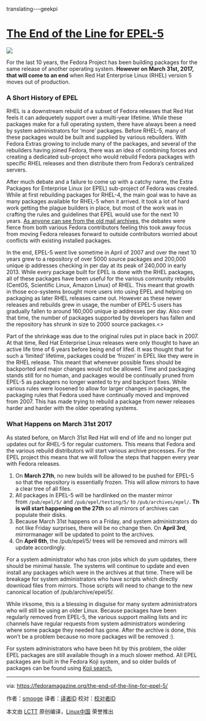 translating---geekpi

# [The End of the Line for EPEL-5][1]


 ![](https://cdn.fedoramagazine.org/wp-content/uploads/2017/03/epel5-eol-945x400.png) 

For the last 10 years, the Fedora Project has been building packages for the same release of another operating system. **However on March 31st, 2017, that will come to an end** when Red Hat Enterprise Linux (RHEL) version 5 moves out of production.

### A Short History of EPEL

RHEL is a downstream rebuild of a subset of Fedora releases that Red Hat feels it can adequetely support over a multi-year lifetime. While these packages make for a full operating system, there have always been a need by system administrators for ‘more’ packages. Before RHEL-5, many of these packages would be built and supplied by various rebuilders. With Fedora Extras growing to include many of the packages, and several of the rebuilders having joined Fedora, there was an idea of combining forces and creating a dedicated sub-project who would rebuild Fedora packages with specific RHEL releases and then distribute them from Fedora’s centralized servers.

After much debate and a failure to come up with a catchy name, the Extra Packages for Enterprise Linux (or EPEL) sub-project of Fedora was created. While at first rebuilding packages for RHEL-4, the main goal was to have as many packages available for RHEL-5 when it arrived. It took a lot of hard work getting the plague builders in place, but most of the work was in crafting the rules and guidelines that EPEL would use for the next 10 years. [As anyone can see from the old mail archives][2], the debates were fierce from both various Fedora contributors feeling this took away focus from moving Fedora releases forward to outside contributors worried about conflicts with existing installed packages.

In the end, EPEL-5 went live sometime in April of 2007 and over the next 10 years grew to a repository of over 5000 source packages and 200,000 unique ip addresses checking in per day at its peak of 240,000 in early 2013\. While every package built for EPEL is done with the RHEL packages, all of these packages have been useful for the various community rebuilds (CentOS, Scientific Linux, Amazon Linux) of RHEL. This meant that growth in those eco-systems brought more users into using EPEL and helping on packaging as later RHEL releases came out. However as these newer releases and rebuilds grew in usage, the number of EPEL-5 users has gradually fallen to around 160,000 unique ip addresses per day. Also over that time, the number of packages supported by developers has fallen and the repository has shrunk in size to 2000 source packages.<>

Part of the shrinkage was due to the original rules put in place back in 2007\. At that time, Red Hat Enterprise Linux releases were only thought to have an active life time of 6 years before being end of lifed. It was thought that for such a ‘limited’ lifetime, packages could be ‘frozen’ in EPEL like they were in the RHEL release. This meant that whenever possible fixes should be backported and major changes would not be allowed. Time and packaging stands still for no human, and packages would be continually pruned from EPEL-5 as packagers no longer wanted to try and backport fixes. While various rules were loosened to allow for larger changes in packages, the packaging rules that Fedora used have continually moved and improved from 2007\. This has made trying to rebuild a package from newer releases harder and harder with the older operating systems.

### What Happens on March 31st 2017

As stated before, on March 31st Red Hat will end of life and no longer put updates out for RHEL-5 for regular customers. This means that
Fedora and the various rebuild distributors will start various archive processes. For the EPEL project this means that we will follow the steps that happen every year with Fedora releases.

1.  On **March 27th**, no new builds will be allowed to be pushed for EPEL-5 so that the repository is essentially frozen. This will allow mirrors to have a clear tree of all files.
2.  All packages in EPEL-5 will be hardlinked on the master mirror from `/pub/epel/5/` and `/pub/epel/testing/5/` to `/pub/archives/epel/`. **This will start happening on the 27th** so all mirrors of archives can populate their disks.
3.  Because March 31st happens on a Friday, and system administrators do not like Friday surprises, there will be no change then. On **April 3rd**, mirrormanager will be updated to point to the archives.
4.  On **April 6th**, the /pub/epel/5/ trees will be removed and mirrors will update accordingly.

For a system administrator who has cron jobs which do yum updates, there should be minimal hassle. The systems will continue to update and even install any packages which were in the archives at that time. There will be breakage for system administrators who have scripts which directly download files from mirrors. Those scripts will need to change to the new canonical location of /pub/archive/epel/5/.

While irksome, this is a blessing in disguise for many system administrators who will still be using an older Linux. Because packages have been regularly removed from EPEL-5, the various support mailing lists and irc channels have regular requests from system administrators wondering where some package they needed has gone. After the archive is done, this won’t be a problem because no more packages will be removed :).

For system administrators who have been hit by this problem, the older EPEL packages are still available though in a much slower method. All EPEL packages are built in the Fedora Koji system, and so older builds of packages can be found using [Koji search.][3]

--------------------------------------------------------------------------------

via: https://fedoramagazine.org/the-end-of-the-line-for-epel-5/

作者：[smooge][a]
译者：[译者ID](https://github.com/译者ID)
校对：[校对者ID](https://github.com/校对者ID)

本文由 [LCTT](https://github.com/LCTT/TranslateProject) 原创编译，[Linux中国](https://linux.cn/) 荣誉推出

[a]:http://smooge.id.fedoraproject.org/
[1]:https://fedoramagazine.org/the-end-of-the-line-for-epel-5/
[2]:https://www.redhat.com/archives/epel-devel-list/2007-March/thread.html
[3]:https://koji.fedoraproject.org/koji/search
